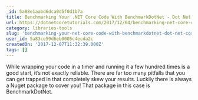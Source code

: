 ```yaml
---
_id: 5a88e1aabd6dca0d5f0d1b7a
title: Benchmarking Your .NET Core Code With BenchmarkDotNet - Dot Net Core Tutorials
url: https://dotnetcoretutorials.com/2017/12/04/benchmarking-net-core-code-benchmarkdotnet/
category: libraries-tools
slug: 'benchmarking-your-net-core-code-with-benchmarkdotnet-dot-net-core-tutorials'
user_id: 5a83ce59d6eb0005c4ecda2c
createdOn: '2017-12-07T11:32:39.000Z'
tags: []
---
```


While wrapping your code in a timer and running it a few hundred times is a good start, it’s not exactly reliable. There are far too many pitfalls that you can get trapped in that completely skew your results. Luckily there is always a Nuget package to cover you! That package in this case is BenchmarkDotNet. 
